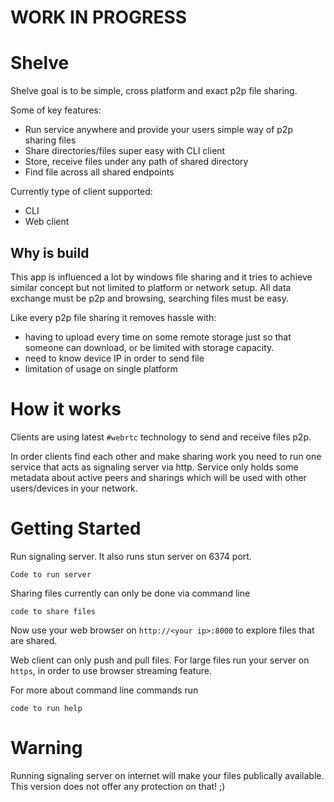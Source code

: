 
# WORK IN PROGRESS

# Shelve

Shelve goal is to be simple, cross platform and exact p2p file sharing.

Some of key features:

- Run service anywhere and provide your users simple way of p2p sharing files
- Share directories/files super easy with CLI client
- Store, receive files under any path of shared directory
- Find file across all shared endpoints

Currently type of client supported:

- CLI
- Web client

## Why is build

This app is influenced a lot by windows file sharing and it tries to achieve similar concept but not limited to platform or network setup.
All data exchange must be p2p and browsing, searching files must be easy.

Like every p2p file sharing it removes hassle with:

- having to upload every time on some remote storage just so that someone can download, or be limited with storage capacity.
- need to know device IP in order to send file
- limitation of usage on single platform

# How it works

Clients are using latest `#webrtc` technology to send and receive files p2p.

In order clients find each other and make sharing work you need to run one service that acts as signaling server via http.
Service only holds some metadata about active peers and sharings which will be used with other users/devices in your network.

# Getting Started

Run signaling server. It also runs stun server on 6374 port.

```
Code to run server
```

Sharing files currently can only be done via command line

```
code to share files
```

Now use your web browser on `http://<your ip>:8000`
to explore files that are shared.

Web client can only push and pull files.
For large files run your server on `https`, in order to use browser streaming feature.

For more about command line commands run

```
code to run help
```

# Warning

Running signaling server on internet will make your files publically available. This version does not offer any protection on that! ;)
